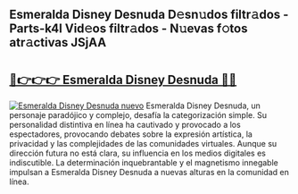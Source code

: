 ## Esmeralda Disney Desnuda D𝚎sn𝚞dos filtr𝚊dos - Parts-k4l Vid𝚎os filtr𝚊dos - N𝚞evas f𝚘tos atr𝚊ctivas JSjAA

# <h2><a href="http://mb1mbuq.tromn.icu/?c=Esmeralda+Disney+Desnuda">🔗👉👉👉 Esmeralda Disney Desnuda 🔗🔗</a></h2>

[![Esmeralda Disney Desnuda nuevo](https://i.imgur.com/pEAQMta.gif)](http://mb1mbuq.tromn.icu/?c=Esmeralda+Disney+Desnuda)
Esmeralda Disney Desnuda, un personaje paradójico y complejo, desafía la categorización simple. Su personalidad distintiva en línea ha cautivado y provocado a los espectadores, provocando debates sobre la expresión artística, la privacidad y las complejidades de las comunidades virtuales. Aunque su dirección futura no está clara, su influencia en los medios digitales es indiscutible. La determinación inquebrantable y el magnetismo innegable impulsan a Esmeralda Disney Desnuda a nuevas alturas en la comunidad en línea.
